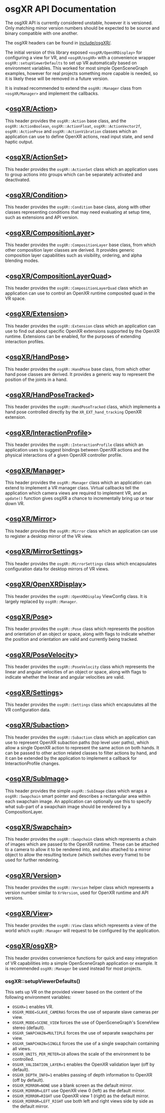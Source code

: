 osgXR API Documentation
=======================

The osgXR API is currently considered unstable, however it is versioned. Only
matching minor version numbers should be expected to be source and binary
compatible with one another.

The osgXR headers can be found in [include/osgXR/](../include/osgXR/).

The initial version of this library exposed ``<osgXR/OpenXRDisplay>`` for
configuring a view for VR, and ``<osgXR/osgXR>`` with a convenience wrapper
``osgXR::setupViewerDefaults`` to set up VR automatically based on environment
variables. This worked for most simple OpenSceneGraph examples, however for real
projects something more capable is needed, so it is likely these will be removed
in a future version.

It is instead recommended to extend the ``osgXR::Manager`` class from
``<osgXR/Manager>`` and implement the callbacks.

## <[osgXR/Action](../include/osgXR/Action)>

This header provides the ``osgXR::Action`` base class, and the
``osgXR::ActionBoolean``, ``osgXR::ActionFloat``, ``osgXR::ActionVector2f``,
``osgXR::ActionPose`` and ``osgXR::ActionVibration`` classes which an
application can use to define OpenXR actions, read input state, and send haptic
output.

## <[osgXR/ActionSet](../include/osgXR/ActionSet)>

This header provides the ``osgXR::ActionSet`` class which an application uses
to group actions into groups which can be separately activated and deactivated.

## <[osgXR/Condition](../include/osgXR/Condition)>

This header provides the ``osgXR::Condition`` base class, along with other
classes representing conditions that may need evaluating at setup time, such as
extensions and API version.

## <[osgXR/CompositionLayer](../include/osgXR/CompositionLayer)>

This header provides the ``osgXR::CompositionLayer`` base class, from which
other composition layer classes are derived. It provides generic composition
layer capabilities such as visibility, ordering, and alpha blending modes.

## <[osgXR/CompositionLayerQuad](../include/osgXR/CompositionLayerQuad)>

This header provides the ``osgXR::CompositionLayerQuad`` class which an
application can use to control an OpenXR runtime composited quad in the VR
space.

## <[osgXR/Extension](../include/osgXR/Extension)>

This header provides the ``osgXR::Extension`` class which an application can
use to find out about specific OpenXR extensions supported by the OpenXR
runtime. Extensions can be enabled, for the purposes of extending interaction
profiles.

## <[osgXR/HandPose](../include/osgXR/HandPose)>

This header provides the ``osgXR::HandPose`` base class, from which other hand
pose classes are derived. It provides a generic way to represent the position
of the joints in a hand.

## <[osgXR/HandPoseTracked](../include/osgXR/HandPoseTracked)>

This header provides the ``osgXR::HandPoseTracked`` class, which implements a
hand pose controlled directly by the ``XR_EXT_hand_tracking`` OpenXR extension.

## <[osgXR/InteractionProfile](../include/osgXR/InteractionProfile)>

This header provides the ``osgXR::InteractionProfile`` class which an
application uses to suggest bindings between OpenXR actions and the physical
interactions of a given OpenXR controller profile.

## <[osgXR/Manager](../include/osgXR/Manager)>

This header provides the ``osgXR::Manager`` class which an application can
extend to implement a VR manager class. Virtual callbacks tell the application
which camera views are required to implement VR, and an ``update()`` function
gives osgXR a chance to incrementally bring up or tear down VR.

## <[osgXR/Mirror](../include/osgXR/Mirror)>

This header provides the ``osgXR::Mirror`` class which an application can use to
register a desktop mirror of the VR view.

## <[osgXR/MirrorSettings](../include/osgXR/MirrorSettings)>

This header provides the ``osgXR::MirrorSettings`` class which encapsulates
configuration data for desktop mirrors of VR views.

## <[osgXR/OpenXRDisplay](../include/osgXR/OpenXRDisplay)>

This header provides the ``osgXR::OpenXRDisplay`` ViewConfig class. It is
largely replaced by ``osgXR::Manager``.

## <[osgXR/Pose](../include/osgXR/Pose)>

This header provides the ``osgXR::Pose`` class which represents the position
and orientation of an object or space, along with flags to indicate whether the
position and orientation are valid and currently being tracked.

## <[osgXR/PoseVelocity](../include/osgXR/PoseVelocity)>

This header provides the ``osgXR::PoseVelocity`` class which represents the
linear and angular velocities of an object or space, along with flags to
indicate whether the linear and angular velocities are valid.

## <[osgXR/Settings](../include/osgXR/Settings)>

This header provides the ``osgXR::Settings`` class which encapsulates all the VR
configuration data.

## <[osgXR/Subaction](../include/osgXR/Subaction)>

This header provides the ``osgXR::Subaction`` class which an application can
use to represent OpenXR subaction paths (top level user paths), which allow a
single OpenXR action to represent the same action on both hands. It can be
passed to other action related classes to filter actions by hand, and it can be
extended by the application to implement a callback for InteractionProfile
changes.

## <[osgXR/SubImage](../include/osgXR/SubImage)>

This header provides the simple ``osgXR::SubImage`` class which wraps a
``osgXR::Swapchain`` smart pointer and describes a rectangular area within each
swapchain image. An application can optionally use this to specify what sub-part
of a swapchain image should be rendered by a CompositionLayer.

## <[osgXR/Swapchain](../include/osgXR/Swapchain)>

This header provides the ``osgXR::Swapchain`` class which represents a chain of
images which are passed to the OpenXR runtime. These can be attached to a camera
to allow it to be rendered into, and also attached to a mirror object to allow
the resulting texture (which switches every frame) to be used for further
rendering.

## <[osgXR/Version](../include/osgXR/Verson)>

This header provides the ``osgXR::Version`` helper class which represents a
version number similar to ``XrVersion``, used for OpenXR runtime and API
versions.

## <[osgXR/View](../include/osgXR/View)>

This header provides the ``osgXR::View`` class which represents a view of the
world which ``osgXR::Manager`` will request to be configured by the application.

## <[osgXR/osgXR](../include/osgXR/osgXR)>

This header provides convenience functions for quick and easy integration of VR
capabilities into a simple OpenSceneGraph application or example. It is
recommended ``osgXR::Manager`` be used instead for most projects.

### osgXR::setupViewerDefaults()

This sets up VR on the provided viewer based on the content of the following
environment variables:
 * ``OSGXR=1``                  enables VR.
 * ``OSGXR_MODE=SLAVE_CAMERAS`` forces the use of separate slave cameras per view.
 * ``OSGXR_MODE=SCENE_VIEW``    forces the use of OpenSceneGraph's SceneView stereo (default).
 * ``OSGXR_SWAPCHAIN=MULTIPLE`` forces the use of separate swapchains per view.
 * ``OSGXR_SWAPCHAIN=SINGLE``   forces the use of a single swapchain containing all views.
 * ``OSGXR_UNITS_PER_METER=10`` allows the scale of the environment to be controlled.
 * ``OSGXR_VALIDATION_LAYER=1`` enables the OpenXR validation layer (off by default).
 * ``OSGXR_DEPTH_INFO=1``       enables passing of depth information to OpenXR (off by default).
 * ``OSGXR_MIRROR=NONE``        use a blank screen as the default mirror.
 * ``OSGXR_MIRROR=LEFT``        use OpenXR view 0 (left) as the default mirror.
 * ``OSGXR_MIRROR=RIGHT``       use OpenXR view 1 (right) as the default mirror.
 * ``OSGXR_MIRROR=LEFT_RIGHT``  use both left and right views side by side as the default mirror.
